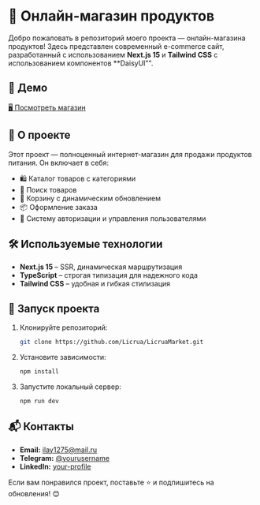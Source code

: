 # 🛒 Онлайн-магазин продуктов

Добро пожаловать в репозиторий моего проекта — онлайн-магазина продуктов! Здесь представлен современный e-commerce сайт, разработанный с использованием **Next.js 15** и **Tailwind CSS** с использованием компонентов **DaisyUI"".


## 🔗 Демо

[🖥 Посмотреть магазин](licrua-market-243o.vercel.app/)

## 📌 О проекте

Этот проект — полноценный интернет-магазин для продажи продуктов питания. Он включает в себя:

- 🛍 Каталог товаров с категориями
- 🔎 Поиск товаров
- 🛒 Корзину с динамическим обновлением
- 📦 Оформление заказа
- 🔄 Систему авторизации и управления пользователями


## 🛠 Используемые технологии

- **Next.js 15** – SSR, динамическая маршрутизация
- **TypeScript** – строгая типизация для надежного кода
- **Tailwind CSS** – удобная и гибкая стилизация




## 🔧 Запуск проекта

1. Клонируйте репозиторий:
   ```sh
   git clone https://github.com/Licrua/LicruaMarket.git
   ```
2. Установите зависимости:
   ```sh
   npm install
   ```
3. Запустите локальный сервер:
   ```sh
   npm run dev
   ```

## 📬 Контакты

- **Email:** ilay1275@mail.ru
- **Telegram:** [@yourusername](https://t.me/@Ilya01034 )
- **LinkedIn:** [your-profile](https://linkedin.com/in/yourprofile)

Если вам понравился проект, поставьте ⭐ и подпишитесь на обновления! 😊




